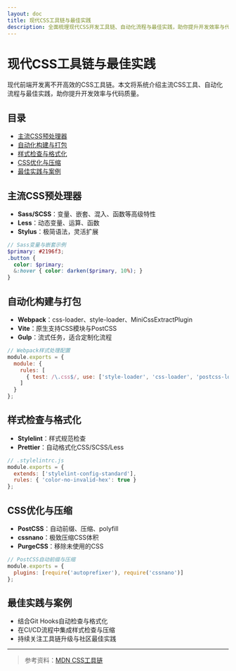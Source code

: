 ```yaml
---
layout: doc
title: 现代CSS工具链与最佳实践
description: 全面梳理现代CSS开发工具链、自动化流程与最佳实践，助你提升开发效率与代码质量。
---
```


# 现代CSS工具链与最佳实践

现代前端开发离不开高效的CSS工具链。本文将系统介绍主流CSS工具、自动化流程与最佳实践，助你提升开发效率与代码质量。

## 目录

- [主流CSS预处理器](#主流css预处理器)
- [自动化构建与打包](#自动化构建与打包)
- [样式检查与格式化](#样式检查与格式化)
- [CSS优化与压缩](#css优化与压缩)
- [最佳实践与案例](#最佳实践与案例)

## 主流CSS预处理器

- **Sass/SCSS**：变量、嵌套、混入、函数等高级特性
- **Less**：动态变量、运算、函数
- **Stylus**：极简语法，灵活扩展

```scss
// Sass变量与嵌套示例
$primary: #2196f3;
.button {
  color: $primary;
  &:hover { color: darken($primary, 10%); }
}
```

## 自动化构建与打包

- **Webpack**：css-loader、style-loader、MiniCssExtractPlugin
- **Vite**：原生支持CSS模块与PostCSS
- **Gulp**：流式任务，适合定制化流程

```js
// Webpack样式处理配置
module.exports = {
  module: {
    rules: [
      { test: /\.css$/, use: ['style-loader', 'css-loader', 'postcss-loader'] }
    ]
  }
};
```

## 样式检查与格式化

- **Stylelint**：样式规范检查
- **Prettier**：自动格式化CSS/SCSS/Less

```js
// .stylelintrc.js
module.exports = {
  extends: ['stylelint-config-standard'],
  rules: { 'color-no-invalid-hex': true }
};
```

## CSS优化与压缩

- **PostCSS**：自动前缀、压缩、polyfill
- **cssnano**：极致压缩CSS体积
- **PurgeCSS**：移除未使用的CSS

```js
// PostCSS自动前缀与压缩
module.exports = {
  plugins: [require('autoprefixer'), require('cssnano')]
};
```

## 最佳实践与案例

- 结合Git Hooks自动检查与格式化
- 在CI/CD流程中集成样式检查与压缩
- 持续关注工具链升级与社区最佳实践

---

> 参考资料：[MDN CSS工具链](https://developer.mozilla.org/zh-CN/docs/Web/CSS/CSS_Tools) 